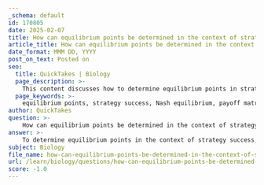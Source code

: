 ```yaml
---
_schema: default
id: 170805
date: 2025-02-07
title: How can equilibrium points be determined in the context of strategy success?
article_title: How can equilibrium points be determined in the context of strategy success?
date_format: MMM DD, YYYY
post_on_text: Posted on
seo:
  title: QuickTakes | Biology
  page_description: >-
    This content discusses how to determine equilibrium points in strategy success using concepts like Nash equilibrium, payoff matrix analysis, evolutionary stable strategies, and both mixed and pure strategies.
  page_keywords: >-
    equilibrium points, strategy success, Nash equilibrium, payoff matrix, evolutionary game theory, mixed strategies, pure strategies, evolutionary stable strategies, dynamic analysis, frequency-dependent selection
author: QuickTakes
question: >-
    How can equilibrium points be determined in the context of strategy success?
answer: >-
    To determine equilibrium points in the context of strategy success, particularly within a payoff matrix, several key concepts and methodologies can be employed:\n\n1. **Nash Equilibrium Identification**: The primary method for finding equilibrium points is through the identification of Nash equilibria. A Nash equilibrium occurs when no player can improve their payoff by unilaterally changing their strategy, given the strategies of the other players. This means that each player's strategy is a best response to the strategies chosen by others. To find these points, one can analyze the payoff matrix to identify strategy combinations where each player's choice is optimal.\n\n2. **Payoff Matrix Analysis**: The payoff matrix serves as a structured representation of the outcomes based on different strategy combinations. By examining the matrix, one can identify the cells where players receive their highest payoffs given the strategies of their opponents. These cells often indicate potential Nash equilibria.\n\n3. **Frequency-Dependent Selection**: In evolutionary contexts, the success of a strategy can depend on its frequency within the population. This means that the fitness of a strategy may change as it becomes more or less common. Analyzing how the payoffs change with varying frequencies can help identify equilibrium points where the population stabilizes around certain strategies.\n\n4. **Mixed and Pure Strategies**: Equilibrium points can also be found by considering both mixed and pure strategies. A mixed strategy involves players randomizing over possible actions, which can lead to higher average payoffs in dynamic environments. In contrast, pure strategies involve consistently choosing a single action. Analyzing the expected payoffs for both types of strategies can reveal equilibrium points where the population's strategy mix becomes stable.\n\n5. **Evolutionary Stable Strategies (ESS)**: In evolutionary game theory, an ESS is a strategy that, if adopted by a population, cannot be invaded by any alternative strategy. To determine ESS, one must analyze the stability of strategies against invasions by mutants. If a mixed strategy can resist invasion by any alternative strategy, it can be considered an equilibrium point.\n\n6. **Dynamic Analysis**: Finally, examining the dynamics of strategy success over time can provide insights into equilibrium points. By simulating how strategies perform against one another in a population, one can observe how certain strategies may dominate or stabilize, leading to equilibrium frequencies.\n\nIn summary, equilibrium points in the context of strategy success can be determined through a combination of Nash equilibrium identification, payoff matrix analysis, consideration of frequency-dependent selection, and the evaluation of both mixed and pure strategies. Understanding these concepts allows for a comprehensive analysis of strategic interactions and the identification of stable outcomes in competitive environments.
subject: Biology
file_name: how-can-equilibrium-points-be-determined-in-the-context-of-strategy-success.md
url: /learn/biology/questions/how-can-equilibrium-points-be-determined-in-the-context-of-strategy-success
score: -1.0
---
```


&nbsp;